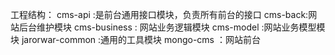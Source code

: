 工程结构：
   cms-api :是前台通用接口模块，负责所有前台的接口
   cms-back:网站后台维护模块
   cms-business : 网站业务逻辑模块
   cms-model :网站业务模型模块
   jarorwar-common :通用的工具模块
   mongo-cms ：网站前台


 